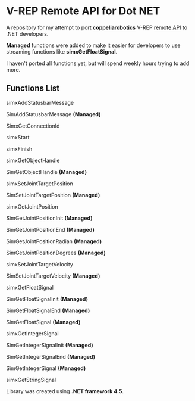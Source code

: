 # V-REP Remote API for Dot NET
A repository for my attempt to port **[coppeliarobotics](http://www.coppeliarobotics.com/)** V-REP [remote API](http://www.coppeliarobotics.com/helpFiles/en/remoteApiOverview.htm) to .NET developers.

**Managed** functions were added to make it easier for developers to use streaming functions like **simxGetFloatSignal**.

I haven't ported all functions yet, but will spend weekly hours trying to add more.

**Functions List**
------------------

simxAddStatusbarMessage

SimAddStatusbarMessage **(Managed)**

SimxGetConnectionId

simxStart

simxFinish

simxGetObjectHandle

SimGetObjectHandle **(Managed)**

simxSetJointTargetPosition

SimSetJointTargetPosition **(Managed)**

simxGetJointPosition

SimGetJointPositionInit **(Managed)**

SimGetJointPositionEnd **(Managed)**

SimGetJointPositionRadian **(Managed)**

SimGetJointPositionDegrees **(Managed)**

simxSetJointTargetVelocity

SimSetJointTargetVelocity **(Managed)**

simxGetFloatSignal

SimGetFloatSignalInit **(Managed)**

SimGetFloatSignalEnd **(Managed)**

SimGetFloatSignal **(Managed)**

simxGetIntegerSignal

SimGetIntegerSignalInit **(Managed)**

SimGetIntegerSignalEnd **(Managed)**

SimGetIntegerSignal **(Managed)**

simxGetStringSignal

Library was created using **.NET framework 4.5**.
 

